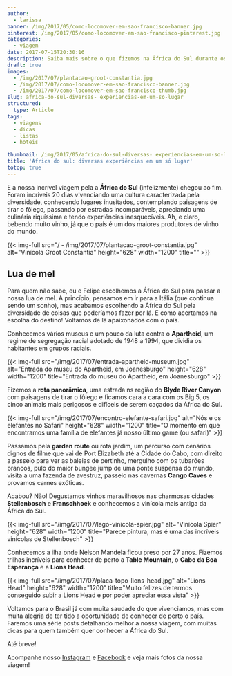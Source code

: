 ```yaml
---
author:
  - larissa
banner: /img/2017/05/como-locomover-em-sao-francisco-banner.jpg
pinterest: /img/2017/05/como-locomover-em-sao-francisco-pinterest.jpg
categories:
  - viagem
date: 2017-07-15T20:30:16
description: Saiba mais sobre o que fizemos na África do Sul durante os 20 dias que ficamos no país curtindo a nossa lua de mel
draft: true
images:
  - /img/2017/07/plantacao-groot-constantia.jpg
  - /img/2017/07/como-locomover-em-sao-francisco-banner.jpg
  - /img/2017/07/como-locomover-em-sao-francisco-thumb.jpg
slug: africa-do-sul-diversas- experiencias-em-um-so-lugar
structured:
  type: Article
tags:
  - viagens
  - dicas
  - listas
  - hoteis

thumbnail: /img/2017/05/africa-do-sul-diversas- experiencias-em-um-so-lugar-thumb.jpg
title: 'África do sul: diversas experiências em um só lugar'
totop: true
---
```


E a nossa incrível viagem pela a **África do Sul** (infelizmente) chegou ao fim. Foram incríveis  20 dias vivenciando uma cultura caracterizada pela diversidade, conhecendo lugares inusitados, contemplando paisagens de tirar o fôlego, passando por estradas incomparáveis, apreciando uma culinária riquíssima e tendo experiências inesquecíveis. Ah, e claro, bebendo muito vinho, já que o país é um dos maiores produtores de vinho do mundo.



{{< img-full src="/  - /img/2017/07/plantacao-groot-constantia.jpg" alt="Vinícola Groot Constantia"  height="628" width="1200" title="" >}}

## Lua de mel

Para quem não sabe, eu e Felipe escolhemos a África do Sul para passar a nossa lua de mel. A princípio, pensamos em ir para a Itália (que continua sendo um sonho), mas acabamos escolhendo a África do Sul pela diversidade de coisas que poderíamos fazer por lá. E como acertamos na escolha do destino! Voltamos de lá apaixonados com o país. 

Conhecemos vários museus e um pouco da luta contra o **Apartheid**, um regime de segregação racial adotado de 1948 a 1994, que dividia os habitantes em grupos raciais. 

{{< img-full src="/img/2017/07/entrada-apartheid-museum.jpg" alt="Entrada do museu do Apartheid, em Joanesburgo"  height="628" width="1200" title="Entrada do museu do Apartheid, em Joanesburgo" >}}

Fizemos a **rota panorâmica**, uma estrada ns região do **Blyde River Canyon** com paisagens de tirar o fôlego e ficamos cara a cara com os Big 5, os cinco animais mais perigosos e difíceis de serem caçados da África do Sul. 

{{< img-full src="/img/2017/07/encontro-elefante-safari.jpg" alt="Nós e os elefantes no Safari"  height="628" width="1200" title="O momento em que encontramos uma família de elefantes já nosso último game (ou safari)" >}}



Passamos pela **garden route** ou rota jardim, um percurso com cenários dignos de filme que vai de Port Elizabeth até a Cidade do Cabo, com direito a passeio para ver as baleias de pertinho, mergulho com os tubarões brancos, pulo do maior bungee jump de uma ponte suspensa do mundo, visita a uma fazenda de avestruz, passeio nas cavernas **Cango Caves** e provamos carnes exóticas.





Acabou? Não! Degustamos vinhos maravilhosos nas charmosas cidades **Stellenbosch** e **Franschhoek** e conhecemos a vinícola mais antiga da África do Sul. 

{{< img-full src="/img/2017/07/lago-vinicola-spier.jpg" alt="Vinícola Spier"  height="628" width="1200" title="Parece pintura, mas é uma das incríveis vinícolas de Stellenbosch" >}}

Conhecemos a ilha onde Nelson Mandela ficou preso por 27 anos. Fizemos trilhas incríveis para conhecer de perto a **Table Mountain**, o **Cabo da Boa Esperança** e a **Lions Head**. 

{{< img-full src="/img/2017/07/placa-topo-lions-head.jpg" alt="Lions Head"  height="628" width="1200" title="Muito felizes de termos conseguido subir a Lions Head e por poder apreciar essa vista" >}}



Voltamos para o Brasil já com muita saudade do que vivenciamos, mas com muita alegria de ter tido a oportunidade de conhecer de perto o país. Faremos uma série posts detalhando melhor a nossa viagem, com muitas dicas para quem também quer conhecer a África do Sul. 

Até breve!

Acompanhe nosso [Instagram](https://www.instagram.com/casaldebacontudo/) e [Facebook](https://www.facebook.com/debacontudo) e veja mais fotos da nossa viagem!